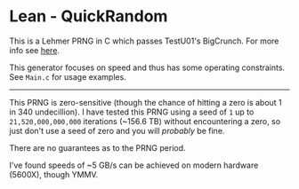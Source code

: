 # Lean - QuickRandom

This is a Lehmer PRNG in C which passes TestU01's BigCrunch. For more info see [here](https://lemire.me/blog/2019/03/19/the-fastest-conventional-random-number-generator-that-can-pass-big-crush/).

This generator focuses on speed and thus has some operating constraints. See `Main.c` for usage examples.

---

This PRNG is zero-sensitive (though the chance of hitting a zero is about 1 in 340 undecillion). I have tested this PRNG using a seed of `1` up to `21,520,000,000,000` iterations (~156.6 TB) without encountering a zero, so just don't use a seed of zero and you will _probably_ be fine.

There are no guarantees as to the PRNG period. 

I've found speeds of ~5 GB/s can be achieved on modern hardware (5600X), though YMMV. 